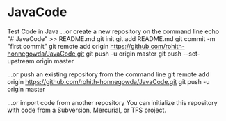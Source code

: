 # JavaCode
Test Code in Java
…or create a new repository on the command line
echo "# JavaCode" >> README.md
git init
git add README.md
git commit -m "first commit"
git remote add origin https://github.com/rohith-honnegowda/JavaCode.git
git push -u origin master
git push --set-upstream origin master



…or push an existing repository from the command line
git remote add origin https://github.com/rohith-honnegowda/JavaCode.git
git push -u origin master



…or import code from another repository
You can initialize this repository with code from a Subversion, Mercurial, or TFS project.

